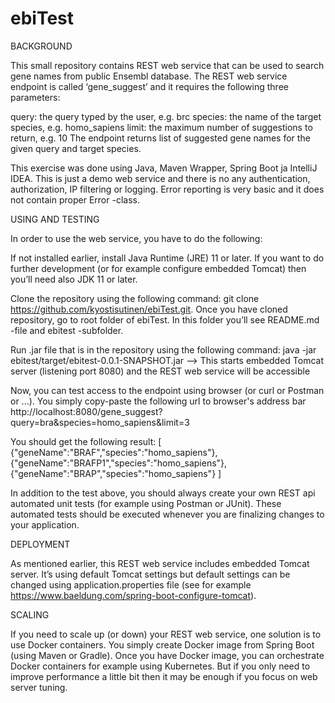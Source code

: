 # ebiTest

BACKGROUND

This small repository contains REST web service that can be used to search gene names from public Ensembl database. The REST web service endpoint is called ‘gene_suggest’ and it requires the following three parameters:

query: the query typed by the user, e.g. brc
species: the name of the target species, e.g. homo_sapiens
limit: the maximum number of suggestions to return, e.g. 10
The endpoint returns list of suggested gene names for the given query and target species.

This exercise was done using Java, Maven Wrapper, Spring Boot ja IntelliJ IDEA. This is just a demo web service and there is no any authentication, authorization, IP filtering or logging. Error reporting is very basic and it does not contain proper Error -class.

USING AND TESTING

In order to use the web service, you have to do the following:

If not installed earlier, install Java Runtime (JRE) 11 or later. If you want to do further development (or for example configure embedded Tomcat) then you’ll need also JDK 11 or later.

Clone the repository using the following command: git clone https://github.com/kyostisutinen/ebiTest.git. Once you have cloned repository, go to root folder of ebiTest. In this folder you’ll see README.md -file and ebitest -subfolder.

Run .jar file that is in the repository using the following command: java -jar ebitest/target/ebitest-0.0.1-SNAPSHOT.jar --> This starts embedded Tomcat server (listening port 8080) and the REST web service will be accessible

Now, you can test access to the endpoint using browser (or curl or Postman or ...). You simply copy-paste the following url to browser's address bar http://localhost:8080/gene_suggest?query=bra&species=homo_sapiens&limit=3

You should get the following result: [ {"geneName":"BRAF","species":"homo_sapiens"}, {"geneName":"BRAFP1","species":"homo_sapiens"}, {"geneName":"BRAP","species":"homo_sapiens"} ]

In addition to the test above, you should always create your own REST api automated unit tests (for example using Postman or JUnit). These automated tests should be executed whenever you are finalizing changes to your application.

DEPLOYMENT

As mentioned earlier, this REST web service includes embedded Tomcat server. It’s using default Tomcat settings but default settings can be changed using application.properties file (see for example https://www.baeldung.com/spring-boot-configure-tomcat).

SCALING

If you need to scale up (or down) your REST web service, one solution is to use Docker containers. You simply create Docker image from Spring Boot (using Maven or Gradle). Once you have Docker image, you can orchestrate Docker containers for example using Kubernetes. But if you only need to improve performance a little bit then it may be enough if you focus on web server tuning.
